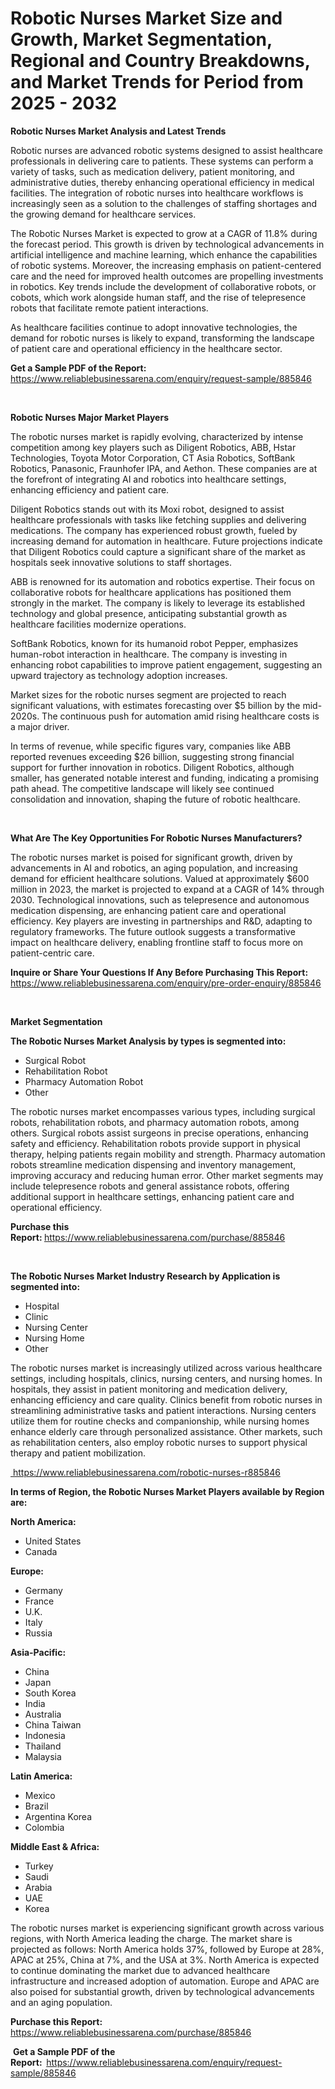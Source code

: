 <p><h1>Robotic Nurses Market Size and Growth, Market Segmentation, Regional and Country Breakdowns, and Market Trends for Period from 2025 -  2032</h1></p><p><strong>Robotic Nurses Market Analysis and Latest Trends</strong></p>
<p><p>Robotic nurses are advanced robotic systems designed to assist healthcare professionals in delivering care to patients. These systems can perform a variety of tasks, such as medication delivery, patient monitoring, and administrative duties, thereby enhancing operational efficiency in medical facilities. The integration of robotic nurses into healthcare workflows is increasingly seen as a solution to the challenges of staffing shortages and the growing demand for healthcare services.</p><p>The Robotic Nurses Market is expected to grow at a CAGR of 11.8% during the forecast period. This growth is driven by technological advancements in artificial intelligence and machine learning, which enhance the capabilities of robotic systems. Moreover, the increasing emphasis on patient-centered care and the need for improved health outcomes are propelling investments in robotics. Key trends include the development of collaborative robots, or cobots, which work alongside human staff, and the rise of telepresence robots that facilitate remote patient interactions.</p><p>As healthcare facilities continue to adopt innovative technologies, the demand for robotic nurses is likely to expand, transforming the landscape of patient care and operational efficiency in the healthcare sector.</p></p>
<p><strong>Get a Sample PDF of the Report:&nbsp;</strong> <a href="https://www.reliablebusinessarena.com/enquiry/request-sample/885846?utm_campaign=3215&utm_medium=2&utm_source=Github&utm_content=ia&utm_term=13042025&utm_id=robotic-nurses">https://www.reliablebusinessarena.com/enquiry/request-sample/885846</a></p>
<p>&nbsp;</p>
<p><strong>Robotic Nurses Major Market Players</strong></p>
<p><p>The robotic nurses market is rapidly evolving, characterized by intense competition among key players such as Diligent Robotics, ABB, Hstar Technologies, Toyota Motor Corporation, CT Asia Robotics, SoftBank Robotics, Panasonic, Fraunhofer IPA, and Aethon. These companies are at the forefront of integrating AI and robotics into healthcare settings, enhancing efficiency and patient care.</p><p>Diligent Robotics stands out with its Moxi robot, designed to assist healthcare professionals with tasks like fetching supplies and delivering medications. The company has experienced robust growth, fueled by increasing demand for automation in healthcare. Future projections indicate that Diligent Robotics could capture a significant share of the market as hospitals seek innovative solutions to staff shortages.</p><p>ABB is renowned for its automation and robotics expertise. Their focus on collaborative robots for healthcare applications has positioned them strongly in the market. The company is likely to leverage its established technology and global presence, anticipating substantial growth as healthcare facilities modernize operations.</p><p>SoftBank Robotics, known for its humanoid robot Pepper, emphasizes human-robot interaction in healthcare. The company is investing in enhancing robot capabilities to improve patient engagement, suggesting an upward trajectory as technology adoption increases. </p><p>Market sizes for the robotic nurses segment are projected to reach significant valuations, with estimates forecasting over $5 billion by the mid-2020s. The continuous push for automation amid rising healthcare costs is a major driver.</p><p>In terms of revenue, while specific figures vary, companies like ABB reported revenues exceeding $26 billion, suggesting strong financial support for further innovation in robotics. Diligent Robotics, although smaller, has generated notable interest and funding, indicating a promising path ahead. The competitive landscape will likely see continued consolidation and innovation, shaping the future of robotic healthcare.</p></p>
<p>&nbsp;</p>
<p><strong>What Are The Key Opportunities For Robotic Nurses Manufacturers?</strong></p>
<p><p>The robotic nurses market is poised for significant growth, driven by advancements in AI and robotics, an aging population, and increasing demand for efficient healthcare solutions. Valued at approximately $600 million in 2023, the market is projected to expand at a CAGR of 14% through 2030. Technological innovations, such as telepresence and autonomous medication dispensing, are enhancing patient care and operational efficiency. Key players are investing in partnerships and R&D, adapting to regulatory frameworks. The future outlook suggests a transformative impact on healthcare delivery, enabling frontline staff to focus more on patient-centric care.</p></p>
<p><strong>Inquire or Share Your Questions If Any Before Purchasing This Report:</strong> <a href="https://www.reliablebusinessarena.com/enquiry/pre-order-enquiry/885846?utm_campaign=3215&utm_medium=2&utm_source=Github&utm_content=ia&utm_term=13042025&utm_id=robotic-nurses">https://www.reliablebusinessarena.com/enquiry/pre-order-enquiry/885846</a></p>
<p>&nbsp;</p>
<p><strong>Market Segmentation</strong></p>
<p><strong>The Robotic Nurses Market Analysis by types is segmented into:</strong></p>
<p><ul><li>Surgical Robot</li><li>Rehabilitation Robot</li><li>Pharmacy Automation Robot</li><li>Other</li></ul></p>
<p><p>The robotic nurses market encompasses various types, including surgical robots, rehabilitation robots, and pharmacy automation robots, among others. Surgical robots assist surgeons in precise operations, enhancing safety and efficiency. Rehabilitation robots provide support in physical therapy, helping patients regain mobility and strength. Pharmacy automation robots streamline medication dispensing and inventory management, improving accuracy and reducing human error. Other market segments may include telepresence robots and general assistance robots, offering additional support in healthcare settings, enhancing patient care and operational efficiency.</p></p>
<p><strong>Purchase this Report:&nbsp;</strong><a href="https://www.reliablebusinessarena.com/purchase/885846?utm_campaign=3215&utm_medium=2&utm_source=Github&utm_content=ia&utm_term=13042025&utm_id=robotic-nurses">https://www.reliablebusinessarena.com/purchase/885846</a></p>
<p>&nbsp;</p>
<p><strong>The Robotic Nurses Market Industry Research by Application is segmented into:</strong></p>
<p><ul><li>Hospital</li><li>Clinic</li><li>Nursing Center</li><li>Nursing Home</li><li>Other</li></ul></p>
<p><p>The robotic nurses market is increasingly utilized across various healthcare settings, including hospitals, clinics, nursing centers, and nursing homes. In hospitals, they assist in patient monitoring and medication delivery, enhancing efficiency and care quality. Clinics benefit from robotic nurses in streamlining administrative tasks and patient interactions. Nursing centers utilize them for routine checks and companionship, while nursing homes enhance elderly care through personalized assistance. Other markets, such as rehabilitation centers, also employ robotic nurses to support physical therapy and patient mobilization.</p></p>
<p><a href="https://www.reliablebusinessarena.com/robotic-nurses-r885846?utm_campaign=3215&utm_medium=2&utm_source=Github&utm_content=ia&utm_term=13042025&utm_id=robotic-nurses">&nbsp;https://www.reliablebusinessarena.com/robotic-nurses-r885846</a></p>
<p><strong>In terms of Region, the Robotic Nurses Market Players available by Region are:</strong></p>
<p>
    <p> <strong> North America: </strong>
        <ul>
            <li>United States</li>
            <li>Canada</li>
        </ul>
        </p> 
    <p> <strong> Europe: </strong>
        <ul>
            <li>Germany</li>
            <li>France</li>
            <li>U.K.</li>
            <li>Italy</li>
            <li>Russia</li>
        </ul>
        </p> 
    <p> <strong> Asia-Pacific: </strong>
        <ul>
            <li>China</li>
            <li>Japan</li>
            <li>South Korea</li>
            <li>India</li>
            <li>Australia</li>
            <li>China Taiwan</li>
            <li>Indonesia</li>
            <li>Thailand</li>
            <li>Malaysia</li>
        </ul>
        </p> 
    <p> <strong> Latin America: </strong>
        <ul>
            <li>Mexico</li>
            <li>Brazil</li>
            <li>Argentina Korea</li>
            <li>Colombia</li>
        </ul>
        </p> 
    <p> <strong> Middle East & Africa: </strong>
        <ul>
            <li>Turkey</li>
            <li>Saudi</li>
            <li>Arabia</li>
            <li>UAE</li>
            <li>Korea</li>
        </ul>
    </p>
    </p>
<p><p>The robotic nurses market is experiencing significant growth across various regions, with North America leading the charge. The market share is projected as follows: North America holds 37%, followed by Europe at 28%, APAC at 25%, China at 7%, and the USA at 3%. North America is expected to continue dominating the market due to advanced healthcare infrastructure and increased adoption of automation. Europe and APAC are also poised for substantial growth, driven by technological advancements and an aging population.</p></p>
<p><strong>Purchase this Report: </strong><a href="https://www.reliablebusinessarena.com/purchase/885846?utm_campaign=3215&utm_medium=2&utm_source=Github&utm_content=ia&utm_term=13042025&utm_id=robotic-nurses">https://www.reliablebusinessarena.com/purchase/885846</a></p>
<p>&nbsp;<strong>Get a Sample PDF of the Report:&nbsp;&nbsp;</strong><a href="https://www.reliablebusinessarena.com/enquiry/request-sample/885846?utm_campaign=3215&utm_medium=2&utm_source=Github&utm_content=ia&utm_term=13042025&utm_id=robotic-nurses">https://www.reliablebusinessarena.com/enquiry/request-sample/885846</a></p>
<p><strong></strong></p>
<p><p></p><p></p><p></p></p>